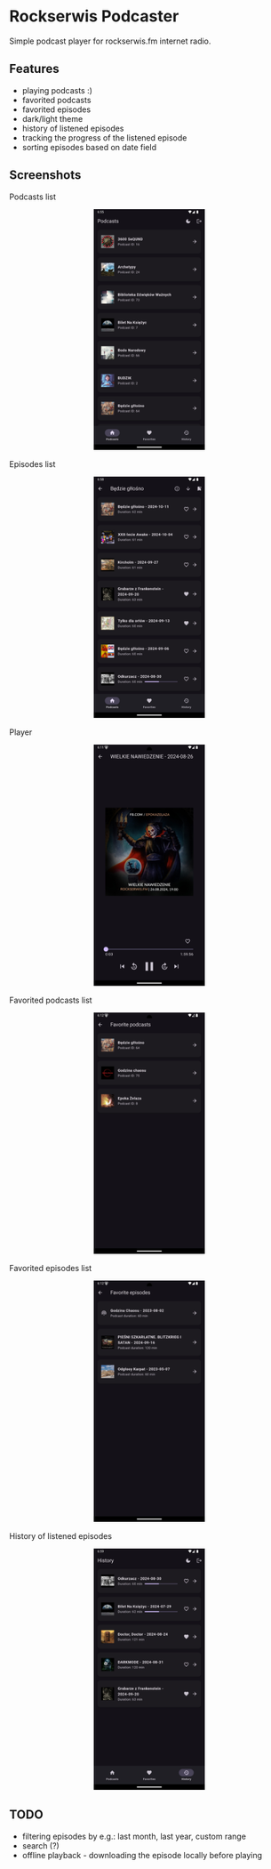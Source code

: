 # Rockserwis Podcaster

Simple podcast player for rockserwis.fm internet radio.

## Features

- playing podcasts :)
- favorited podcasts
- favorited episodes
- dark/light theme
- history of listened episodes
- tracking the progress of the listened episode
- sorting episodes based on date field

## Screenshots

Podcasts list

<p align="center">
  <img src="./docs/screenshot_podcasts.jpg" width="200" >
</p>

Episodes list

<p align="center">
  <img src="./docs/screenshot_episodes.jpg" width="200" >
</p>

Player

<p align="center">
  <img src="./docs/screenshot_player.jpg" width="200" >
</p>

Favorited podcasts list

<p align="center">
  <img src="./docs/screenshot_favorited_podcasts.jpg" width="200" >
</p>

Favorited episodes list

<p align="center">
  <img src="./docs/screenshot_favorited_episodes.jpg" width="200" >
</p>

History of listened episodes

<p align="center">
  <img src="./docs/screenshot_history.jpg" width="200" >
</p>

## TODO

- filtering episodes by e.g.: last month, last year, custom range
- search (?)
- offline playback - downloading the episode locally before playing
